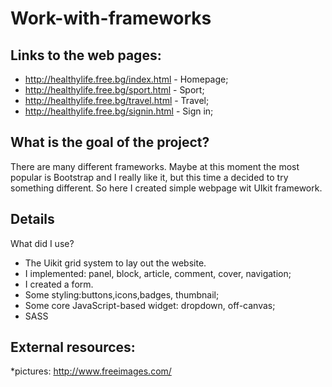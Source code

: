# Work-with-frameworks

## Links to the web pages:
* http://healthylife.free.bg/index.html - Homepage;
* http://healthylife.free.bg/sport.html - Sport;
* http://healthylife.free.bg/travel.html - Travel;
* http://healthylife.free.bg/signin.html - Sign in;

## What is the goal of the project?
There are many different frameworks. Maybe at this moment the most popular is Bootstrap and I really like it, but this time a decided to try something different. So here I created simple webpage wit UIkit framework.  

## Details
What did I use?
* The Uikit grid system to lay out the website.
* I implemented: panel, block, article, comment, cover, navigation;
* I created a form.
* Some styling:buttons,icons,badges, thumbnail;
* Some core JavaScript-based widget: dropdown, off-canvas;
* SASS


## External resources:
*pictures: http://www.freeimages.com/



